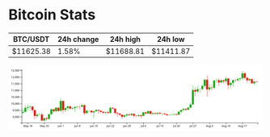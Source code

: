 # Bitcoin Stats

BTC/USDT|24h change|24h high|24h low|
|---|---|---|---|
|$11625.38|1.58%|$11688.81|$11411.87|

<img src="./chart.svg">
